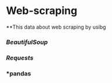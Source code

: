 # Web-scraping
**This data about web scraping by usibg
### *BeautifulSoup* 
###  *Requests*
### *pandas


